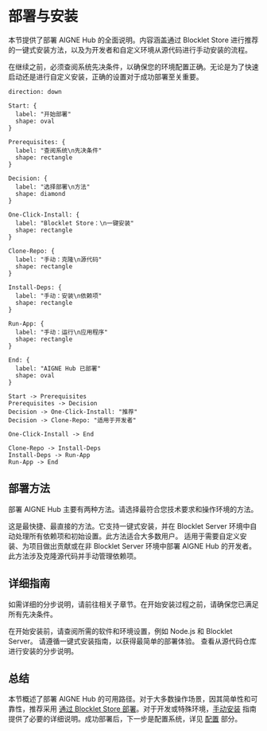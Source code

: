 # 部署与安装

本节提供了部署 AIGNE Hub 的全面说明。内容涵盖通过 Blocklet Store 进行推荐的一键式安装方法，以及为开发者和自定义环境从源代码进行手动安装的流程。

在继续之前，必须查阅系统先决条件，以确保您的环境配置正确。无论是为了快速启动还是进行自定义安装，正确的设置对于成功部署至关重要。

```d2
direction: down

Start: {
  label: "开始部署"
  shape: oval
}

Prerequisites: {
  label: "查阅系统\n先决条件"
  shape: rectangle
}

Decision: {
  label: "选择部署\n方法"
  shape: diamond
}

One-Click-Install: {
  label: "Blocklet Store：\n一键安装"
  shape: rectangle
}

Clone-Repo: {
  label: "手动：克隆\n源代码"
  shape: rectangle
}

Install-Deps: {
  label: "手动：安装\n依赖项"
  shape: rectangle
}

Run-App: {
  label: "手动：运行\n应用程序"
  shape: rectangle
}

End: {
  label: "AIGNE Hub 已部署"
  shape: oval
}

Start -> Prerequisites
Prerequisites -> Decision
Decision -> One-Click-Install: "推荐"
Decision -> Clone-Repo: "适用于开发者"

One-Click-Install -> End

Clone-Repo -> Install-Deps
Install-Deps -> Run-App
Run-App -> End

```

## 部署方法

部署 AIGNE Hub 主要有两种方法。请选择最符合您技术要求和操作环境的方法。

<x-cards data-columns="2">
  <x-card data-title="通过 Blocklet Store 部署（推荐）" data-icon="lucide:store">
    这是最快捷、最直接的方法。它支持一键式安装，并在 Blocklet Server 环境中自动处理所有依赖项和初始设置。此方法适合大多数用户。
  </x-card>
  <x-card data-title="从源代码手动安装" data-icon="lucide:file-code-2">
    适用于需要自定义安装、为项目做出贡献或在非 Blocklet Server 环境中部署 AIGNE Hub 的开发者。此方法涉及克隆源代码并手动管理依赖项。
  </x-card>
</x-cards>

## 详细指南

如需详细的分步说明，请前往相关子章节。在开始安装过程之前，请确保您已满足所有先决条件。

<x-cards data-columns="1">
  <x-card data-title="先决条件" data-icon="lucide:clipboard-list" data-href="/deployment-and-installation/prerequisites" data-horizontal="true">
    在开始安装前，请查阅所需的软件和环境设置，例如 Node.js 和 Blocklet Server。
  </x-card>
  <x-card data-title="通过 Blocklet Store 部署" data-icon="lucide:rocket" data-href="/deployment-and-installation/blocklet-store" data-horizontal="true">
    请遵循一键式安装指南，以获得最简单的部署体验。
  </x-card>
  <x-card data-title="手动安装" data-icon="lucide:terminal" data-href="/deployment-and-installation/manual-installation" data-horizontal="true">
    查看从源代码仓库进行安装的分步说明。
  </x-card>
</x-cards>

## 总结

本节概述了部署 AIGNE Hub 的可用路径。对于大多数操作场景，因其简单性和可靠性，推荐采用 [通过 Blocklet Store 部署](./deployment-and-installation-blocklet-store.md)。对于开发或特殊环境，[手动安装](./deployment-and-installation-manual-installation.md) 指南提供了必要的详细说明。成功部署后，下一步是配置系统，详见 [配置](./configuration.md) 部分。